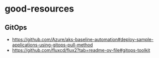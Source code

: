 # good-resources

## GitOps
- https://github.com/Azure/aks-baseline-automation#deploy-sample-applications-using-gitops-pull-method
- https://github.com/fluxcd/flux2?tab=readme-ov-file#gitops-toolkit
